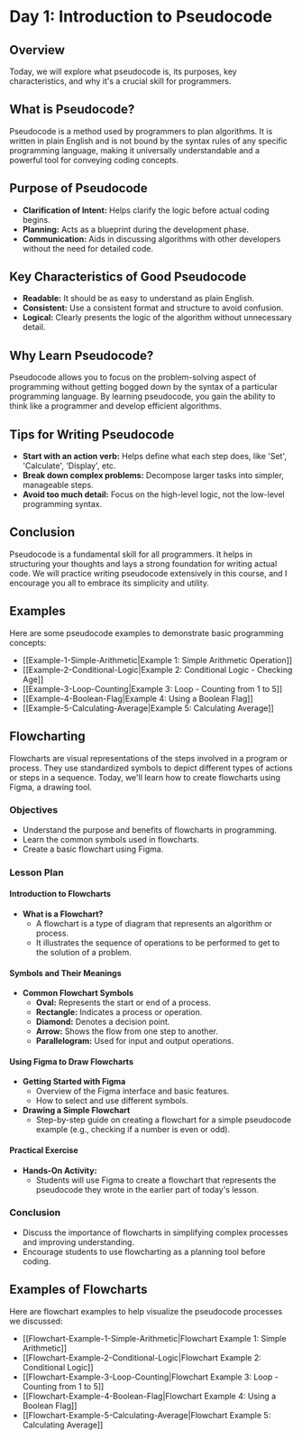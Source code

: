 # Day 1: Introduction to Pseudocode

## Overview
Today, we will explore what pseudocode is, its purposes, key characteristics, and why it's a crucial skill for programmers.

## What is Pseudocode?
Pseudocode is a method used by programmers to plan algorithms. It is written in plain English and is not bound by the syntax rules of any specific programming language, making it universally understandable and a powerful tool for conveying coding concepts.

## Purpose of Pseudocode
- **Clarification of Intent:** Helps clarify the logic before actual coding begins.
- **Planning:** Acts as a blueprint during the development phase.
- **Communication:** Aids in discussing algorithms with other developers without the need for detailed code.

## Key Characteristics of Good Pseudocode
- **Readable:** It should be as easy to understand as plain English.
- **Consistent:** Use a consistent format and structure to avoid confusion.
- **Logical:** Clearly presents the logic of the algorithm without unnecessary detail.

## Why Learn Pseudocode?
Pseudocode allows you to focus on the problem-solving aspect of programming without getting bogged down by the syntax of a particular programming language. By learning pseudocode, you gain the ability to think like a programmer and develop efficient algorithms.

## Tips for Writing Pseudocode
- **Start with an action verb:** Helps define what each step does, like 'Set', 'Calculate', 'Display', etc.
- **Break down complex problems:** Decompose larger tasks into simpler, manageable steps.
- **Avoid too much detail:** Focus on the high-level logic, not the low-level programming syntax.

## Conclusion
Pseudocode is a fundamental skill for all programmers. It helps in structuring your thoughts and lays a strong foundation for writing actual code. We will practice writing pseudocode extensively in this course, and I encourage you all to embrace its simplicity and utility.

## Examples
Here are some pseudocode examples to demonstrate basic programming concepts:

- [[Example-1-Simple-Arithmetic|Example 1: Simple Arithmetic Operation]]
- [[Example-2-Conditional-Logic|Example 2: Conditional Logic - Checking Age]]
- [[Example-3-Loop-Counting|Example 3: Loop - Counting from 1 to 5]]
- [[Example-4-Boolean-Flag|Example 4: Using a Boolean Flag]]
- [[Example-5-Calculating-Average|Example 5: Calculating Average]]


## Flowcharting
Flowcharts are visual representations of the steps involved in a program or process. They use standardized symbols to depict different types of actions or steps in a sequence. Today, we'll learn how to create flowcharts using Figma, a drawing tool.

### Objectives
- Understand the purpose and benefits of flowcharts in programming.
- Learn the common symbols used in flowcharts.
- Create a basic flowchart using Figma.

### Lesson Plan

#### Introduction to Flowcharts
- **What is a Flowchart?**
  - A flowchart is a type of diagram that represents an algorithm or process.
  - It illustrates the sequence of operations to be performed to get to the solution of a problem.

#### Symbols and Their Meanings
- **Common Flowchart Symbols**
  - **Oval:** Represents the start or end of a process.
  - **Rectangle:** Indicates a process or operation.
  - **Diamond:** Denotes a decision point.
  - **Arrow:** Shows the flow from one step to another.
  - **Parallelogram:** Used for input and output operations.

#### Using Figma to Draw Flowcharts
- **Getting Started with Figma**
  - Overview of the Figma interface and basic features.
  - How to select and use different symbols.
- **Drawing a Simple Flowchart**
  - Step-by-step guide on creating a flowchart for a simple pseudocode example (e.g., checking if a number is even or odd).

#### Practical Exercise
- **Hands-On Activity:**
  - Students will use Figma to create a flowchart that represents the pseudocode they wrote in the earlier part of today's lesson.

### Conclusion
- Discuss the importance of flowcharts in simplifying complex processes and improving understanding.
- Encourage students to use flowcharting as a planning tool before coding.

## Examples of Flowcharts
Here are flowchart examples to help visualize the pseudocode processes we discussed:

- [[Flowchart-Example-1-Simple-Arithmetic|Flowchart Example 1: Simple Arithmetic]]
- [[Flowchart-Example-2-Conditional-Logic|Flowchart Example 2: Conditional Logic]]
- [[Flowchart-Example-3-Loop-Counting|Flowchart Example 3: Loop - Counting from 1 to 5]]
- [[Flowchart-Example-4-Boolean-Flag|Flowchart Example 4: Using a Boolean Flag]]
- [[Flowchart-Example-5-Calculating-Average|Flowchart Example 5: Calculating Average]]
